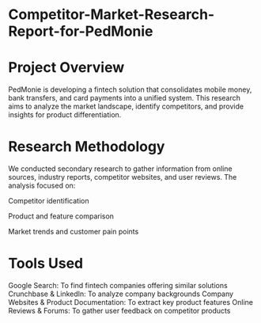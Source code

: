 # Competitor-Market-Research-Report-for-PedMonie
# Project Overview
PedMonie is developing a fintech solution that consolidates mobile money, bank transfers, and card payments into a unified system. This research aims to analyze the market landscape, identify competitors, and provide insights for product differentiation.
# Research Methodology
We conducted secondary research to gather information from online sources, industry reports, competitor websites, and user reviews. The analysis focused on:

Competitor identification

Product and feature comparison

Market trends and customer pain points
# Tools Used
Google Search: To find fintech companies offering similar solutions
Crunchbase & LinkedIn: To analyze company backgrounds
Company Websites & Product Documentation: To extract key product features
Online Reviews & Forums: To gather user feedback on competitor products
